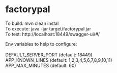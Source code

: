 # factorypal<br />
To build: mvn clean instal<br />
To execute: java -jar target/factorypal.jar<br />
To test: http://localhost:18449/swagger-ui/#/<br />

Env variables to help to configure:<br /><br />
DEFAULT_SERVER_PORT (default: 18449)<br />
APP_KNOWN_LINES  (default: 1,2,3,4,5,6,7,8,9,10,11)<br />
APP_MAX_MINUTES  (default: 60)<br />